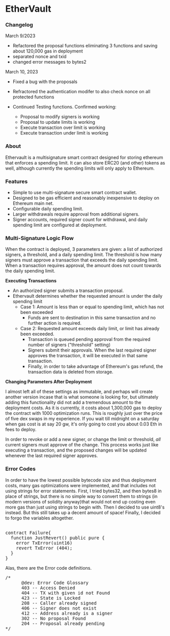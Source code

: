 # EtherVault

### Changelog

March 9/2023

- Refactored the proposal functions eliminating 3 functions and saving about 120,000 gas in deployment
- separated nonce and txid
- changed error messages to bytes2

March 10, 2023

- Fixed a bug with the proposals
- Refractored the authentication modifer to also 
 check nonce on all protected functions

- Continued Testing functions. Confirmed working:
  - Proposal to modify signers is working
  - Proposal to update limits is working
  - Execute transaction over limit is working 
  - Execute transaction under limit is working

### About
<p>
Ethervault is a multisignature smart contract designed for storing ethereum that enforces a spending limit. 
It can also store ERC20 (and other) tokens as well, although currently the spending limits will only apply to 
Ethereum.
</p>

### Features

<p>

- Simple to use multi-signature secure smart contract wallet.
- Designed to be gas efficient and reasonably inexpensive to deploy on Ethereum main net.
- Configurable daily spending limit.
- Larger withdrawals require approval from additional signers. 
- Signer accounts, required signer count for withdrawal, and daily spending limit are configured at deployment.
</p>

### Multi-Signature Logic Flow

<p>
When the contract is deployed, 3 parameters are given: a list of authorized signers, a threshold, and a daily spending limit. 
The threshold  is how many signers must approve a transaction that exceeds the daily spending limit. When a transaction 
requires approval, the amount does not count towards the daily spending limit.
</p>

<b>
Executing Transactions
</b>
<p>

  - An authorized signer submits a transaction proposal.
  - Ethervault determines whether the requested amount is under the daily spending limit 
    - Case 1: Amount is less than or equal to spending limit, which has not been exceeded
      - Funds are sent to destination in this same transaction and no further action is required.
    - Case 2: Requested amount exceeds daily limit, or limit has already been exceeded.
      - Transaction is queued pending approval from the required number of signers ("threshold" setting)
      - Signers submit their approvals. When the last required signer approves the transaction, it will be executed in that same transaction.
      - Finally, in order to take advantage of Ethereum's gas refund, the transaction data is deleted from storage.
</p>

<b>
Changing Parameters After Deployment
</b>

<p>
I almost left all of these settings as immutable, and perhaps will create another version incase that is what someone 
is looking for, but ultimately adding this functionality did not add a tremendous amount to the deployment costs. As it 
is currently, it costs about 1,300,000 gas to deploy the contract with 1000 optimization runs. This is roughly just over  
the price of five dex swaps in my experience. If you wait till midnight on a saturday when gas cost is at say 20 gw, 
it's only going to cost you about 0.03 Eth in fees to deploy.  
</p>

<p>
In order to revoke or add a new signer, or change the limit or threshold, <i>all</i> current signers must approve of 
the change. This process works just like executing a transaction, and the proposed changes will be updated whenever 
the last required signer approves.
</p>

### Error Codes

<p>
In order to have the lowest possible bytecode size and thus deployment costs, many gas optimizations were implemented, 
and that includes not using strings for error statements. First, I tried bytes32, and then bytes8 in place of strings,
but there is no simple way to convert them to strings (in modern versions of solidity anyway)that would not end up 
costing even more gas than just using strings to begin with. Then I decided to use uint8's instead. But this still takes 
up a decent amount of space! Finally, I decided to forgo the variables altogether.

</p>

<pre>

contract Failure{
  function JustRevert() public pure {
    error TxError(uint16)
    revert TxError (404);
  }
}
</pre>

<p>
Alas, there are the Error code definitions.
</p>

<pre>
/*
      @dev: Error Code Glossary
      403 -- Access Denied
      404 -- TX with given id not Found
      423 -- State is Locked
      208 -- Caller already signed
      406 -- Signer does not exist 
      412 -- Address already is a signer
      302 -- No proposal Found
      204 -- Proposal already pending
*/

</pre>